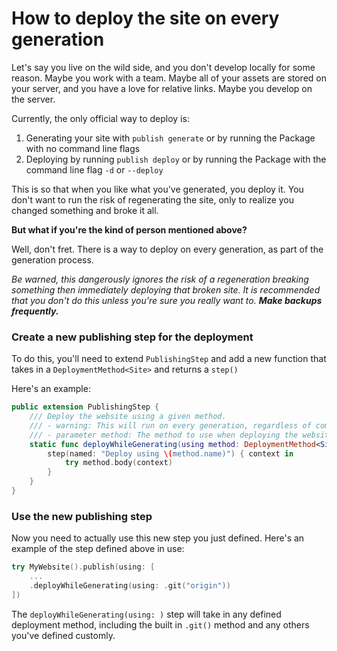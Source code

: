 # How to deploy the site on every generation

Let's say you live on the wild side, and you don't develop locally for some reason. Maybe you work with a team. Maybe all of your assets are stored on your server, and you have a love for relative links. Maybe you develop on the server.

Currently, the only official way to deploy is:

1. Generating your site with `publish generate` or by running the Package with no command line flags
2. Deploying by running `publish deploy` or by running the Package with the command line flag `-d` or `--deploy`

This is so that when you like what you've generated, you deploy it. You don't want to run the risk of regenerating the site, only to realize you changed something and broke it all.

**But what if you're the kind of person mentioned above?**

Well, don't fret. There is a way to deploy on every generation, as part of the generation process.

*Be warned, this dangerously ignores the risk of a regeneration breaking something then immediately deploying that broken site. It is recommended that you don't do this unless you're sure you really want to. **Make backups frequently.***

### Create a new publishing step for the deployment

To do this, you'll need to extend `PublishingStep` and add a new function that takes in a `DeploymentMethod<Site>` and returns a `step()`

Here's an example:
```swift
public extension PublishingStep {
    /// Deploy the website using a given method.
    /// - warning: This will run on every generation, regardless of command line flags.
    /// - parameter method: The method to use when deploying the website.
    static func deployWhileGenerating(using method: DeploymentMethod<Site>) -> Self {
        step(named: "Deploy using \(method.name)") { context in
            try method.body(context)
        }
    }
}
```

### Use the new publishing step

Now you need to actually use this new step you just defined. Here's an example of the step defined above in use:
```swift
try MyWebsite().publish(using: [
    ...
    .deployWhileGenerating(using: .git("origin"))
])
```

The `deployWhileGenerating(using: )` step will take in any defined deployment method, including the built in `.git()` method and any others you've defined customly. 
